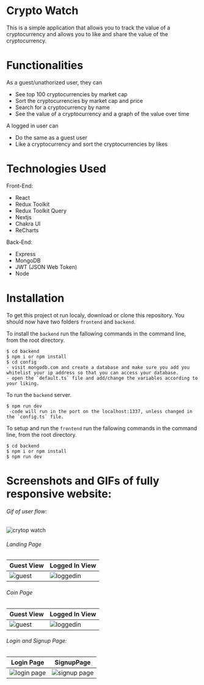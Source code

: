 # Crypto Watch

This is a simple application that allows you to track the value of a cryptocurrency and allows you to like and share the value of the cryptocurrency.

# Functionalities

As a guest/unathorized user, they can

- See top 100 cryptocurrencies by market cap
- Sort the cryptocurrencies by market cap and price
- Search for a cryptocurrency by name
- See the value of a cryptocurrency and a graph of the value over time

A logged in user can

- Do the same as a guest user
- Like a cryptocurrency and sort the cryptocurrencies by likes

# Technologies Used

Front-End:

- React
- Redux Toolkit
- Redux Toolkit Query
- Nextjs
- Chakra UI
- ReCharts

Back-End:

- Express
- MongoDB
- JWT (JSON Web Token)
- Node

# Installation

To get this project ot run localy, download or clone this repository. You should now have two folders `frontend` and `backend`.

To install the `backend` run the fallowing commands in the command line, from the root directory.

```
$ cd backend
$ npm i or npm install
$ cd config
- visit mongodb.com and create a database and make sure you add you whitelist your ip address so that you can access your database.
- open the `default.ts` file and add/change the variables according to your liking.
```

To run the `backend` server.

```
$ npm run dev
 -code will run in the port on the localhost:1337, unless changed in the `config.ts` file.
```

To setup and run the `frontend` run the fallowing commands in the command line, from the root directory.

```
$ cd backend
$ npm i or npm install
$ npm run dev
```

# Screenshots and GIFs of fully responsive website:

###### Gif of user flow:

![crytop watch](https://user-images.githubusercontent.com/62264413/147864847-ca103531-28ec-4a84-a04d-c7e5db41c893.gif)

###### Landing Page

| Guest View                                | Logged In View                               |
| ----------------------------------------- | -------------------------------------------- |
| ![guest](https://i.imgur.com/1uEZbrW.png) | ![loggedin](https://i.imgur.com/O5kasWW.png) |

###### Coin Page

| Guest View                                | Logged In View                               |
| ----------------------------------------- | -------------------------------------------- |
| ![guest](https://i.imgur.com/NRijIEM.png) | ![loggedin](https://i.imgur.com/57zkdWS.png) |

###### Login and Signup Page:

| Login Page                                     | SignupPage                                      |
| ---------------------------------------------- | ----------------------------------------------- |
| ![login page](https://i.imgur.com/XYe5o2u.png) | ![signup page](https://i.imgur.com/J1t51Fu.png) |
